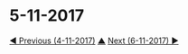 # 5-11-2017


[◀ Previous (4-11-2017)](https://github.com/humayuns/Workspace/blob/master/Diary/2017/November/4/notebook.md) [▲](https://github.com/humayuns/Workspace/tree/master/Diary/2017/November)
[Next (6-11-2017) ▶](https://github.com/humayuns/Workspace/blob/master/Diary/2017/November/6/notebook.md)